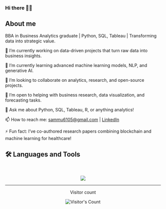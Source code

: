 ### Hi there 👋🏾

## About me

BBA in Business Analytics graduate | Python, SQL, Tableau | Transforming data into strategic value.

🔭 I’m currently working on data-driven projects that turn raw data into business insights.

🌱 I’m currently learning advanced machine learning models, NLP, and generative AI.

👯 I’m looking to collaborate on analytics, research, and open-source projects.

🤝 I’m open to helping with business research, data visualization, and forecasting tasks.

💬 Ask me about Python, SQL, Tableau, R, or anything analytics!

📫 How to reach me: [sammu6105@gmail.com](mailto:sammu6105@gmail.com) | [LinkedIn](https://linkedin.com/in/r-samiksha-reddy-828987299)

⚡ Fun fact: I’ve co-authored research papers combining blockchain and machine learning for healthcare!

## 🛠️ Languages and Tools

<br>

<p align="center">
  <img src="https://skillicons.dev/icons?i=python,html,mongodb" />
</p>

<hr>

<div align="center"> 
  <p>Visitor count</p>
  <img src="https://profile-counter.glitch.me/{USERNAME}/count.svg" alt="Visitor's Count" />
</div>


